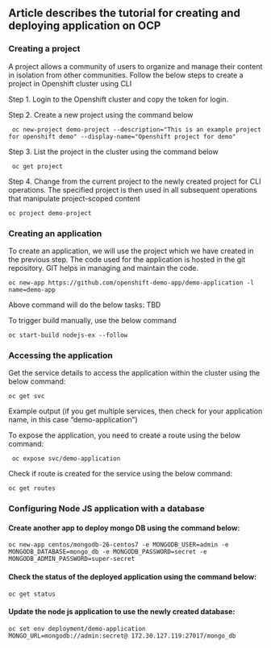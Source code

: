 ## Article describes the tutorial for creating and deploying application on OCP

### Creating a project
A project allows a community of users to organize and manage their content in isolation from other communities.
Follow the below steps to create a project in Openshift cluster using CLI

Step 1. Login to the Openshift cluster and copy the token for login.

Step 2. Create a new project using the command below

     oc new-project demo-project --description="This is an example project for openshift demo" --display-name="Openshift project for demo"

Step 3. List the project in the cluster using the command below

     oc get project

Step 4. Change from the current project to the newly created project for CLI operations. The specified project is then used in all subsequent operations that manipulate project-scoped content

    oc project demo-project

### Creating an application
To create an application, we will use the project which we have created in the previous step.
The code used for the application is hosted in the git repository. GIT helps in managing and maintain the code.

    oc new-app https://github.com/openshift-demo-app/demo-application -l name=demo-app
    
Above command will do the below tasks:
TBD

To trigger build manually, use the below command

    oc start-build nodejs-ex --follow

### Accessing the application

Get the service details to access the application within the cluster using the below command:

    oc get svc

Example output (if you get multiple services, then check for your application name, in this case “demo-application”)

To expose the application, you need to create a route using the below command:

     oc expose svc/demo-application

Check if route is created for the service using the below command:

    oc get routes

### Configuring Node JS application with a database

#### Create another app to deploy mongo DB using the command below:

    oc new-app centos/mongodb-26-centos7 -e MONGODB_USER=admin -e MONGODB_DATABASE=mongo_db -e MONGODB_PASSWORD=secret -e MONGODB_ADMIN_PASSWORD=super-secret
 
#### Check the status of the deployed application using the command below:

    oc get status

#### Update the node js application to use the newly created database:

    oc set env deployment/demo-application MONGO_URL=mongodb://admin:secret@ 172.30.127.119:27017/mongo_db
